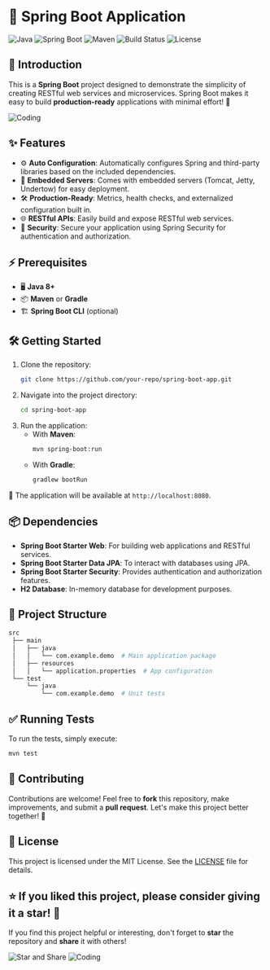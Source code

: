 # 🚀 Spring Boot Application

![Java](https://img.shields.io/badge/Java-8%2B-brightgreen?style=flat-square&logo=java)
![Spring Boot](https://img.shields.io/badge/Spring%20Boot-2.5.4-brightgreen?style=flat-square&logo=springboot)
![Maven](https://img.shields.io/badge/Maven-3.6.3-blue?style=flat-square&logo=apache-maven)
![Build Status](https://img.shields.io/badge/build-passing-brightgreen?style=flat-square)
![License](https://img.shields.io/badge/license-MIT-blue.svg?style=flat-square)

## 🌟 Introduction

This is a **Spring Boot** project designed to demonstrate the simplicity of creating RESTful web services and microservices. Spring Boot makes it easy to build **production-ready** applications with minimal effort! 🌱

![Coding](https://media.giphy.com/media/qgQUggAC3Pfv687qPC/giphy.gif)

## ✨ Features

- ⚙️ **Auto Configuration**: Automatically configures Spring and third-party libraries based on the included dependencies.
- 🚀 **Embedded Servers**: Comes with embedded servers (Tomcat, Jetty, Undertow) for easy deployment.
- 🛠️ **Production-Ready**: Metrics, health checks, and externalized configuration built in.
- 🌐 **RESTful APIs**: Easily build and expose RESTful web services.
- 🔐 **Security**: Secure your application using Spring Security for authentication and authorization.

## ⚡ Prerequisites

- 🖥️ **Java 8+**
- 📦 **Maven** or **Gradle**
- 🏗️ **Spring Boot CLI** (optional)

## 🛠️ Getting Started

1. Clone the repository: 
    ```bash
    git clone https://github.com/your-repo/spring-boot-app.git
    ```
2. Navigate into the project directory:
    ```bash
    cd spring-boot-app
    ```
3. Run the application:
    - With **Maven**:
        ```bash
        mvn spring-boot:run
        ```
    - With **Gradle**:
        ```bash
        gradlew bootRun
        ```

🎉 The application will be available at `http://localhost:8080`.

## 📦 Dependencies

- **Spring Boot Starter Web**: For building web applications and RESTful services.
- **Spring Boot Starter Data JPA**: To interact with databases using JPA.
- **Spring Boot Starter Security**: Provides authentication and authorization features.
- **H2 Database**: In-memory database for development purposes.

## 📂 Project Structure

```bash
src
 ├── main
 │   ├── java
 │   │   └── com.example.demo  # Main application package
 │   ├── resources
 │   │   └── application.properties  # App configuration
 └── test
     └── java
         └── com.example.demo  # Unit tests
```


## ✅ Running Tests

To run the tests, simply execute:

```bash
mvn test
```

## 🤝 Contributing

Contributions are welcome! Feel free to **fork** this repository, make improvements, and submit a **pull request**. Let's make this project better together! 🌟

## 📄 License

This project is licensed under the MIT License. See the [LICENSE](LICENSE) file for details.

## ⭐ If you liked this project, please consider giving it a star! 🌟

If you find this project helpful or interesting, don't forget to **star** the repository and **share** it with others! 

![Star and Share](https://giphy.com/gifs/fomoduck-duck-fomo-forever-squad-HzPtbOKyBoBFsK4hyc)
![Coding](https://media.giphy.com/media/qgQUggAC3Pfv687qPC/giphy.gif)
